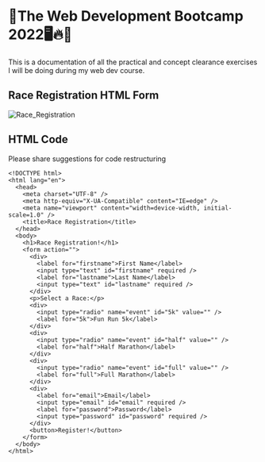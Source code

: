 # 🤞The Web Development Bootcamp 2022🖥🔥💜
This is a documentation of all the practical and concept clearance exercises l will be doing during my web dev course.
## Race Registration HTML Form
![Race_Registration](https://user-images.githubusercontent.com/72025253/153696348-7f4390a8-5dc8-4228-b93f-8351402c763a.png)
## HTML Code
Please share suggestions for code restructuring

````
<!DOCTYPE html>
<html lang="en">
  <head>
    <meta charset="UTF-8" />
    <meta http-equiv="X-UA-Compatible" content="IE=edge" />
    <meta name="viewport" content="width=device-width, initial-scale=1.0" />
    <title>Race Registration</title>
  </head>
  <body>
    <h1>Race Registration!</h1>
    <form action="">
      <div>
        <label for="firstname">First Name</label>
        <input type="text" id="firstname" required />
        <label for="lastname">Last Name</label>
        <input type="text" id="lastname" required />
      </div>
      <p>Select a Race:</p>
      <div>
        <input type="radio" name="event" id="5k" value="" />
        <label for="5k">Fun Run 5k</label>
      </div>
      <div>
        <input type="radio" name="event" id="half" value="" />
        <label for="half">Half Marathon</label>
      </div>
      <div>
        <input type="radio" name="event" id="full" value="" />
        <label for="full">Full Marathon</label>
      </div>
      <div>
        <label for="email">Email</label>
        <input type="email" id="email" required />
        <label for="password">Password</label>
        <input type="password" id="password" required />
      </div>
      <button>Register!</button>
    </form>
  </body>
</html>

````
